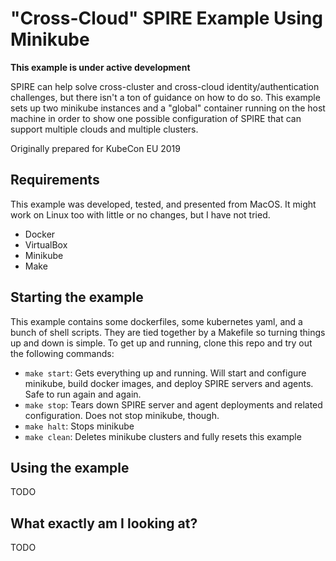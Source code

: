 # "Cross-Cloud" SPIRE Example Using Minikube

**This example is under active development**

SPIRE can help solve cross-cluster and cross-cloud identity/authentication challenges, but there isn't a ton of guidance on how to do so. This example sets up two minikube instances and a "global" container running on the host machine in order to show one possible configuration of SPIRE that can support multiple clouds and multiple clusters.

Originally prepared for KubeCon EU 2019

## Requirements

This example was developed, tested, and presented from MacOS. It might work on Linux too with little or no changes, but I have not tried.

* Docker
* VirtualBox
* Minikube
* Make

## Starting the example

This example contains some dockerfiles, some kubernetes yaml, and a bunch of shell scripts. They are tied together by a Makefile so turning things up and down is simple. To get up and running, clone this repo and try out the following commands:

* `make start`: Gets everything up and running. Will start and configure minikube, build docker images, and deploy SPIRE servers and agents. Safe to run again and again.
* `make stop`: Tears down SPIRE server and agent deployments and related configuration. Does not stop minikube, though.
* `make halt`: Stops minikube
* `make clean`: Deletes minikube clusters and fully resets this example

## Using the example

TODO

## What exactly am I looking at?

TODO

